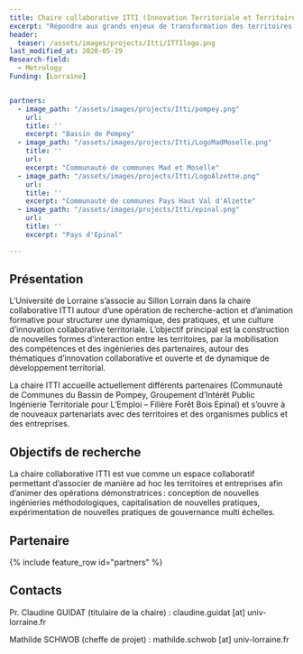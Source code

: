 ```yaml
---
title: Chaire collaborative ITTI (Innovation Territoriale et Territoires en Intelligence)
excerpt: "Répondre aux grands enjeux de transformation des territoires en développant des ingénieries collaboratives innovantes"
header:
  teaser: /assets/images/projects/Itti/ITTIlogo.png
last_modified_at: 2020-05-29
Research-field:
  - Metrology
Funding: [Lorraine] 


partners:
  - image_path: "/assets/images/projects/Itti/pompey.png"
    url: 
    title: ''
    excerpt: "Bassin de Pompey"
  - image_path: "/assets/images/projects/Itti/LogoMadMoselle.png"
    title: ''
    url: 
    excerpt: "Communauté de communes Mad et Moselle"
  - image_path: "/assets/images/projects/Itti/LogoAlzette.png"
    url: 
    title: ''
    excerpt: "Communauté de communes Pays Haut Val d'Alzette"
  - image_path: "/assets/images/projects/Itti/epinal.png"
    url: 
    title: ''
    excerpt: "Pays d'Epinal"

---
```


## Présentation

L’Université de Lorraine s’associe au Sillon Lorrain dans la chaire collaborative ITTI autour d’une opération de recherche-action et d’animation formative pour structurer une dynamique, des pratiques, et une culture d’innovation collaborative territoriale. L’objectif principal est la construction de nouvelles formes d’interaction entre les territoires, par la mobilisation des compétences et des ingénieries des partenaires, autour des thématiques d’innovation collaborative et ouverte et de dynamique de développement territorial.  


La chaire ITTI accueille actuellement différents partenaires (Communauté de Communes du Bassin de Pompey, Groupement d’Intérêt Public Ingénierie Territoriale pour L’Emploi – Filière Forêt Bois Epinal) et s’ouvre à de nouveaux partenariats avec des territoires et des organismes publics et des entreprises.



## Objectifs de recherche

La chaire collaborative ITTI est vue comme un espace collaboratif permettant d’associer de manière ad hoc les territoires et entreprises afin d’animer des opérations démonstratrices : conception de nouvelles ingénieries méthodologiques, capitalisation de nouvelles pratiques, expérimentation de nouvelles pratiques de gouvernance multi échelles.


## Partenaire 

{% include feature_row id="partners" %}

## Contacts 

Pr. Claudine GUIDAT (titulaire de la chaire) : claudine.guidat [at] univ-lorraine.fr  

Mathilde SCHWOB (cheffe de projet) : mathilde.schwob [at] univ-lorraine.fr


